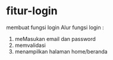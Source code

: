 # fitur-login
membuat fungsi login
Alur fungsi login :
1. meMasukan email dan password
2. memvalidasi
3. menampilkan halaman home/beranda
